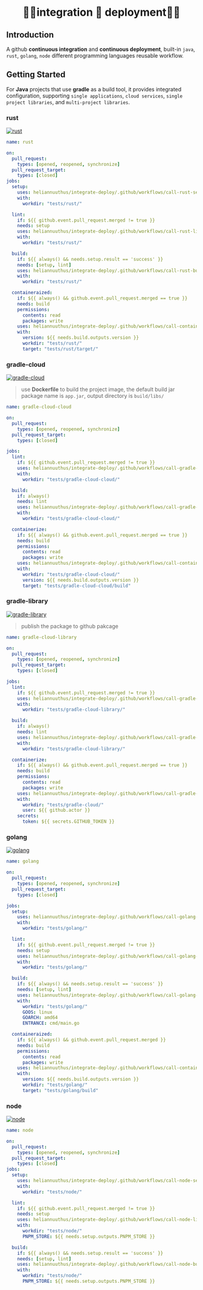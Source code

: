 <h1 align="center">🌻🌻integration 🌻 deployment🌻🌻</h1>

## Introduction

A github **continuous integration** and **continuous deployment**, built-in `java`, `rust`, `golang`, `node` different programming languages reusable workflow.

## Getting Started

For **Java** projects that use **gradle** as a build tool, it provides integrated configuration, supporting `single applications`, `cloud services`, `single project libraries`, and `multi-project libraries`.

### rust

[![rust](https://github.com/heliannuuthus/integrate-deploy/actions/workflows/rust-ci.yml/badge.svg)](https://github.com/heliannuuthus/integrate-deploy/actions/workflows/rust-ci.yml)

```yaml
name: rust

on:
  pull_request:
    types: [opened, reopened, synchronize]
  pull_request_target:
    types: [closed]
jobs:
  setup:
    uses: heliannuuthus/integrate-deploy/.github/workflows/call-rust-setup.yml
    with:
      workdir: "tests/rust/"

  lint:
    if: ${{ github.event.pull_request.merged != true }}
    needs: setup
    uses: heliannuuthus/integrate-deploy/.github/workflows/call-rust-lint.yml
    with:
      workdir: "tests/rust/"

  build:
    if: ${{ always() && needs.setup.result == 'success' }}
    needs: [setup, lint]
    uses: heliannuuthus/integrate-deploy/.github/workflows/call-rust-build.yml
    with:
      workdir: "tests/rust/"

  containeraized:
    if: ${{ always() && github.event.pull_request.merged == true }}
    needs: build
    permissions:
      contents: read
      packages: write
    uses: heliannuuthus/integrate-deploy/.github/workflows/call-containerize.yml
    with:
      version: ${{ needs.build.outputs.version }}
      workdir: "tests/rust/"
      target: "tests/rust/target/"
```

### gradle-cloud

[![gradle-cloud](https://github.com/heliannuuthus/integrate-deploy/actions/workflows/golang-cloud-ci.yml/badge.svg)](https://github.com/heliannuuthus/integrate-deploy/actions/workflows/golang-cloud-ci.yml)

> use **Dockerfile** to build the project image, the default build jar package name is `app.jar`, output directory is `build/libs/`

```yaml
name: gradle-cloud-cloud

on:
  pull_request:
    types: [opened, reopened, synchronize]
  pull_request_target:
    types: [closed]

jobs:
  lint:
    if: ${{ github.event.pull_request.merged != true }}
    uses: heliannuuthus/integrate-deploy/.github/workflows/call-gradle-cloud-lint.yml
    with:
      workdir: "tests/gradle-cloud-cloud/"

  build:
    if: always()
    needs: lint
    uses: heliannuuthus/integrate-deploy/.github/workflows/call-gradle-cloud-build.yml
    with:
      workdir: "tests/gradle-cloud-cloud/"

  containerize:
    if: ${{ always() && github.event.pull_request.merged == true }}
    needs: build
    permissions:
      contents: read
      packages: write
    uses: heliannuuthus/integrate-deploy/.github/workflows/call-containerize.yml
    with:
      workdir: "tests/gradle-cloud-cloud/"
      version: ${{ needs.build.outputs.version }}
      target: "tests/gradle-cloud-cloud/build"
```

### gradle-library

[![gradle-library](https://github.com/heliannuuthus/integrate-deploy/actions/workflows/gradle-library-ci.yml/badge.svg)](https://github.com/heliannuuthus/integrate-deploy/actions/workflows/gradle-library-ci.yml)

> publish the package to github pakcage

```yaml
name: gradle-cloud-library

on:
  pull_request:
    types: [opened, reopened, synchronize]
  pull_request_target:
    types: [closed]

jobs:
  lint:
    if: ${{ github.event.pull_request.merged != true }}
    uses: heliannuuthus/integrate-deploy/.github/workflows/call-gradle-cloud-lint.yml
    with:
      workdir: "tests/gradle-cloud-library/"

  build:
    if: always()
    needs: lint
    uses: heliannuuthus/integrate-deploy/.github/workflows/call-gradle-cloud-build.yml
    with:
      workdir: "tests/gradle-cloud-library/"

  containerize:
    if: ${{ always() && github.event.pull_request.merged == true }}
    needs: build
    permissions:
      contents: read
      packages: write
    uses: heliannuuthus/integrate-deploy/.github/workflows/call-gradle-cloud-publish.yml
    with:
      workdir: "tests/gradle-cloud/"
      user: ${{ github.actor }}
    secrets:
      token: ${{ secrets.GITHUB_TOKEN }}
```

### golang

[![golang](https://github.com/heliannuuthus/integrate-deploy/actions/workflows/golang-ci.yaml/badge.svg)](https://github.com/heliannuuthus/integrate-deploy/actions/workflows/golang-ci.yaml)

```yaml
name: golang

on:
  pull_request:
    types: [opened, reopened, synchronize]
  pull_request_target:
    types: [closed]

jobs:
  setup:
    uses: heliannuuthus/integrate-deploy/.github/workflows/call-golang-setup.yml
    with:
      workdir: "tests/golang/"

  lint:
    if: ${{ github.event.pull_request.merged != true }}
    needs: setup
    uses: heliannuuthus/integrate-deploy/.github/workflows/call-golang-lint.yml
    with:
      workdir: "tests/golang/"

  build:
    if: ${{ always() && needs.setup.result == 'success' }}
    needs: [setup, lint]
    uses: heliannuuthus/integrate-deploy/.github/workflows/call-golang-build.yml
    with:
      workdir: "tests/golang/"
      GOOS: linux
      GOARCH: amd64
      ENTRANCE: cmd/main.go

  containeraized:
    if: ${{ always() && github.event.pull_request.merged }}
    needs: build
    permissions:
      contents: read
      packages: write
    uses: heliannuuthus/integrate-deploy/.github/workflows/call-containerize.yml
    with:
      version: ${{ needs.build.outputs.version }}
      workdir: "tests/golang/"
      target: "tests/golang/build"
```

### node

[![node](https://github.com/heliannuuthus/integrate-deploy/actions/workflows/node-ci.yaml/badge.svg)](https://github.com/heliannuuthus/integrate-deploy/actions/workflows/node-ci.yaml)

```yaml
name: node

on:
  pull_request:
    types: [opened, reopened, synchronize]
  pull_request_target:
    types: [closed]
jobs:
  setup:
    uses: heliannuuthus/integrate-deploy/.github/workflows/call-node-setup.yml
    with:
      workdir: "tests/node/"

  lint:
    if: ${{ github.event.pull_request.merged != true }}
    needs: setup
    uses: heliannuuthus/integrate-deploy/.github/workflows/call-node-lint.yml
    with:
      workdir: "tests/node/"
      PNPM_STORE: ${{ needs.setup.outputs.PNPM_STORE }}

  build:
    if: ${{ always() && needs.setup.result == 'success' }}
    needs: [setup, lint]
    uses: heliannuuthus/integrate-deploy/.github/workflows/call-node-build.yml
    with:
      workdir: "tests/node/"
      PNPM_STORE: ${{ needs.setup.outputs.PNPM_STORE }}
```
